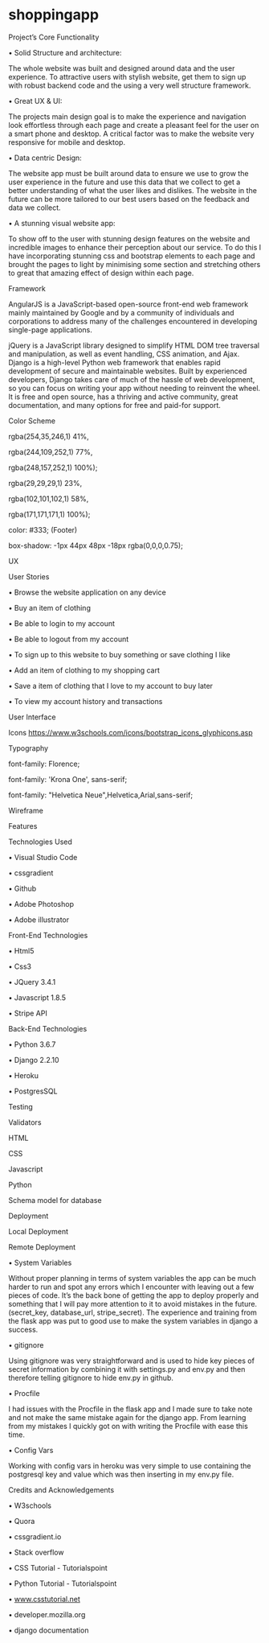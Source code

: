 ﻿# shoppingapp

Project’s Core Functionality

• Solid Structure and architecture:

The whole website was built and designed around data and the user experience. To attractive users with stylish website, get them to sign up with robust backend code and the using a very well structure framework.

• Great UX & UI:

The projects main design goal is to make the experience and navigation look effortless through each page and create a pleasant feel for the user on a smart phone and desktop. A critical factor was to make the website very responsive for mobile and desktop.

• Data centric Design:

The website app must be built around data to ensure we use to grow the user experience in the future and use this data that we collect to get a better understanding of what the user likes and dislikes. The website in the future can be more tailored to our best users based on the feedback and data we collect.

• A stunning visual website app:

To show off to the user with stunning design features on the website and incredible images to enhance their perception about our service. To do this I have incorporating stunning css and bootstrap elements to each page and brought the pages to light by minimising some section and stretching others to great that amazing effect of design within each page.


Framework

AngularJS is a JavaScript-based open-source front-end web framework mainly maintained by Google and by a community of individuals and corporations to address many of the challenges encountered in developing single-page applications.

jQuery is a JavaScript library designed to simplify HTML DOM tree traversal and manipulation, as well as event handling, CSS animation, and Ajax. 
Django is a high-level Python web framework that enables rapid development of secure and maintainable websites. Built by experienced developers, Django takes care of much of the hassle of web development, so you can focus on writing your app without needing to reinvent the wheel. It is free and open source, has a thriving and active community, great documentation, and many options for free and paid-for support. 



Color Scheme
 
rgba(254,35,246,1) 41%,

rgba(244,109,252,1) 77%,

rgba(248,157,252,1) 100%);

 
rgba(29,29,29,1) 23%,

rgba(102,101,102,1) 58%,

rgba(171,171,171,1) 100%);

color: #333;   (Footer)

 
 
box-shadow: -1px 44px 48px -18px rgba(0,0,0,0.75);


UX

User Stories

•	Browse the website application on any device

•	Buy an item of clothing

•	Be able to login to my account

•	Be able to logout from my account

•	To sign up to this website to buy something or save clothing I like

•	Add an item of clothing to my shopping cart

•	Save a item of clothing that I love to my account to buy later

•	To view my account history and transactions

User Interface





Icons
https://www.w3schools.com/icons/bootstrap_icons_glyphicons.asp



Typography

font-family: Florence;

font-family: 'Krona One', sans-serif;

font-family: "Helvetica Neue",Helvetica,Arial,sans-serif;




Wireframe



Features



Technologies Used

•	Visual Studio Code

•	cssgradient

•	Github

•	Adobe Photoshop

•	Adobe illustrator

Front-End Technologies

•	Html5

•	Css3

•	JQuery 3.4.1

•	Javascript 1.8.5

•	Stripe API

Back-End Technologies

•	Python 3.6.7

•	Django 2.2.10

•	Heroku

•	PostgresSQL


Testing

Validators

HTML

CSS

Javascript

Python




Schema model for database




Deployment

Local Deployment

Remote Deployment


• System Variables

Without proper planning in terms of system variables the app can be much harder to run and spot any errors which I encounter with leaving out a few pieces of code. It’s the back bone of getting the app to deploy properly and something that I will pay more attention to it to avoid mistakes in the future. (secret_key, database_url, stripe_secret). The experience and training from the flask app was put to good use to make the system variables in django a success.

• gitignore

Using gitignore was very straightforward and is used to hide key pieces of secret information by combining it with settings.py and env.py and then therefore telling gitignore to hide env.py in github.

• Procfile

I had issues with the Procfile in the flask app and I made sure to take note and not make the same mistake again for the django app. From learning from my mistakes I quickly got on with writing the Procfile with ease this time.

• Config Vars

Working with config vars in heroku was very simple to use containing the postgresql key and value which was then inserting in my env.py file.




Credits and Acknowledgements

• W3schools

• Quora

• cssgradient.io

• Stack overflow

• CSS Tutorial - Tutorialspoint

• Python Tutorial - Tutorialspoint

• www.csstutorial.net

• developer.mozilla.org

• django documentation
